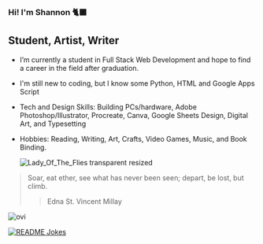 ### Hi! I'm Shannon 🐈‍⬛
## Student, Artist, Writer

- I’m currently a student in Full Stack Web Development and hope to find a career in the field after graduation.
- I'm still new to coding, but I know some Python, HTML and Google Apps Script
- Tech and Design Skills: Building PCs/hardware, Adobe Photoshop/Illustrator, Procreate, Canva, Google Sheets Design, Digital Art, and Typesetting
- Hobbies: Reading, Writing, Art, Crafts, Video Games, Music, and Book Binding.

  ![Lady_Of_The_Flies transparent resized](https://github.com/sgriff1/sgriff1/assets/163480298/7e3ee1f5-2561-4cb1-8b25-96d51663a103)



>Soar, eat ether, see what has never been seen; depart, be lost, but climb.
>
>>Edna St. Vincent Millay


<img src="https://github-readme-stats.vercel.app/api/top-langs?username=madushadhanushka&show_icons=true&locale=en&layout=compact&theme=chartreuse-dark" alt="ovi" />


<a href="https://readme-jokes.vercel.app"><img align="center" src="https://readme-jokes.vercel.app/api" alt="README Jokes"></a>  

